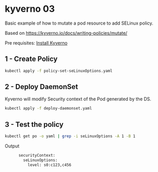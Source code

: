 # kyverno 03

Basic example of how to mutate a pod resource to add SELinux policy.

Based on https://kyverno.io/docs/writing-policies/mutate/

Pre requisites: [Install Kyverno](../readme.md)


## 1 - Create Policy

```bash
kubectl apply -f policy-set-seLinuxOptions.yaml
```

## 2 - Deploy DaemonSet
Kyverno will modify Security context of the Pod generated by the DS.

```bash
kubectl apply -f deploy-daemonset.yaml
```

## 3 - Test the policy

```bash
kubectl get po -o yaml | grep -i seLinuxOptions -A 1 -B 1
```
Output
```bash
      securityContext:
        seLinuxOptions:
          level: s0:c123,c456
```